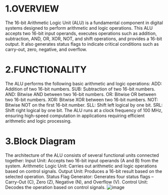 # 1.OVERVIEW
The 16-bit Arithmetic Logic Unit (ALU) is a fundamental component in digital systems designed to perform arithmetic and logic operations. This ALU accepts two 16-bit input operands, executes operations such as addition, subtraction, AND, OR, XOR, NOT, and shift operations, and provides a 16-bit output. It also generates status flags to indicate critical conditions such as carry-out, zero, negative, and overflow.

# 2.FUNCTIONALITY
The ALU performs the following basic arithmetic and logic operations:
  ADD: Addition of two 16-bit numbers.
  SUB: Subtraction of two 16-bit numbers.
  AND: Bitwise AND between two 16-bit numbers.
  OR: Bitwise OR between two 16-bit numbers.
  XOR: Bitwise XOR between two 16-bit numbers.
  NOT: Bitwise NOT on the first 16-bit number.
  SLL: Shift left logical by one bit.
  SRL: Shift right logical by one bit.
The ALU runs at a clock frequency of 100 MHz, ensuring high-speed computation in applications requiring efficient arithmetic and logic processing.

# 3.Block Diagram
The architecture of the ALU consists of several functional units connected together:
Input Unit: Accepts two 16-bit input operands (A and B) from the system.
Arithmetic Logic Unit: Carries out arithmetic and logic operations based on control signals.
Output Unit: Produces a 16-bit result based on the selected operation.
Status Flag Generator: Generates four status flags – Carry-Out (C), Zero (Z), Negative (N), and Overflow (V).
Control Unit: Decodes the operation based on control signals.
![image](https://github.com/user-attachments/assets/d998ae35-808b-47bd-8f77-ecfe30ad7895)

